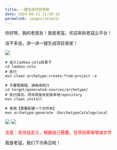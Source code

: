 ```yaml
---
title: 一键生成项目骨架
date: 2024-08-11 12:59:14
permalink: /pages/1e1e32/
---
```


你好呀，我的老朋友！我是老寇，欢迎来到老寇云平台！

话不多说，讲一讲一键生成项目骨架！

<img src="/img/一键生成项目骨架/img.png"/>

```shell
# 进入laokou-cola目录下
cd laokou-cola
# 执行
mvn clean archetype:create-from-project -e

# 不要管报错，请继续执行
cd target/generated-sources/archetype/
# 执行成功，项目骨架会安装本地repository
mvn clean install
```

```shell
# 使用【需要新建一个文件夹】
mvn archetype:generate -DarchetypeCatalog=local
```

<img src="/img/一键生成项目骨架/img_1.png"/>
<img src="/img/一键生成项目骨架/img_2.png"/>

<font color="red">注意：支持自定义，根据自己需要，在项目骨架增减文件</font>

我是老寇，我们下次再见啦！
